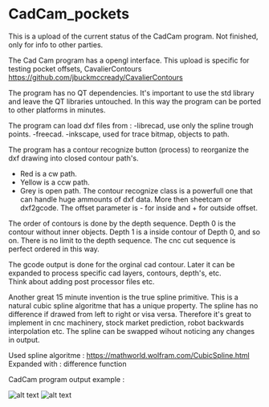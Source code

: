 # CadCam_pockets
This is a upload of the current status of the CadCam program. Not finished, only for info to other parties.

The Cad Cam program has a opengl interface. This upload is specific for testing pocket offsets, CavalierContours https://github.com/jbuckmccready/CavalierContours

The program has no QT dependencies. It's important to use the std library and leave the QT libraries untouched. 
In this way the program can be ported to other platforms in minutes. 

The program can load dxf files from : 
-librecad, use only the spline trough points. 
-freecad.
-inkscape, used for trace bitmap, objects to path.

The program has a contour recognize button (process) to reorganize the dxf drawing into closed contour path's. 
- Red is a cw path. 
- Yellow is a ccw path.
- Grey is open path.
The contour recognize class is a powerfull one that can handle huge ammounts of dxf data. More then sheetcam or dxf2gcode.
The offset parameter is - for inside and + for outside offset.

The order of contours is done by the depth sequence. Depth 0 is the contour without inner objects. Depth 1 is a inside contour of Depth 0, and so on.
There is no limit to the depth sequence. The cnc cut sequence is perfect ordered in this way.

The gcode output is done for the orginal cad contour. Later it can be expanded to process specific cad layers, contours, depth's, etc.  
Think about adding post processor files etc.

Another great 15 minute invention is the true spline primitive. 
This is a natural cubic spline algoritme that has a unique property. The spline has no difference if drawed
from left to right or visa versa. Therefore it's great to implement in cnc machinery, stock market prediction, robot backwards interpolation etc.
The spline can be swapped wihout noticing any changes in output. 

Used spline algoritme : https://mathworld.wolfram.com/CubicSpline.html
Expanded with : difference function

CadCam program output example :

![alt text](https://raw.githubusercontent.com/grotius-cnc/CadCam_pockets/master/example/printed_circuit_contour_offset.png)
![alt text](https://raw.githubusercontent.com/grotius-cnc/CadCam_pockets/master/example/evolution_pocket.png)
